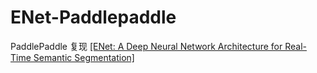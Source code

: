 # ENet-Paddlepaddle
PaddlePaddle 复现 [[ENet: A Deep Neural Network Architecture for Real-Time Semantic Segmentation]](https://arxiv.org/pdf/1606.02147.pdf)
